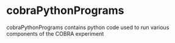 # cobraPythonPrograms
cobraPythonPrograms contains python code used to run various components of the COBRA experiment
